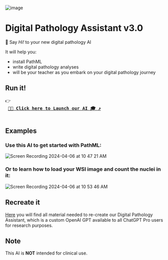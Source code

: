![image](https://github.com/Dana-Farber-AIOS/pathml/assets/25375373/0e1c7adf-6510-4733-bf38-93c7be1c73cc)

# Digital Pathology Assistant v3.0

👋 Say _Hi!_ to your new digital pathology AI

It will help you:

- install PathML
- write digital pathology analyses
- will be your teacher as you embark on your digital pathology journey

## Run it!

👉 <kbd> <br> **[🔬🤖 Click here to Launch our AI 🎓 ⤴](https://chat.openai.com/g/g-L1IbnIIVt-digital-pathology-assistant-v3-0)** <br> </kbd>

## Examples

### Use this AI to get started with PathML:
![Screen Recording 2024-04-06 at 10 47 21 AM](https://github.com/Dana-Farber-AIOS/pathml/assets/25375373/cfc4969b-8000-4fc4-b1b9-19a2279ba980)

### Or to learn how to load your WSI image and count the nuclei in it:
![Screen Recording 2024-04-06 at 10 53 46 AM](https://github.com/Dana-Farber-AIOS/pathml/assets/25375373/a225fadd-e019-485d-959f-6d0c39218f5b)

## Recreate it

[Here](./src) you will find all material needed to re-create our Digital Pathology Assistant, which is a custom OpenAI GPT available to all ChatGPT Pro users for research purposes. 

## Note 

This AI is **NOT** intended for clinical use.
